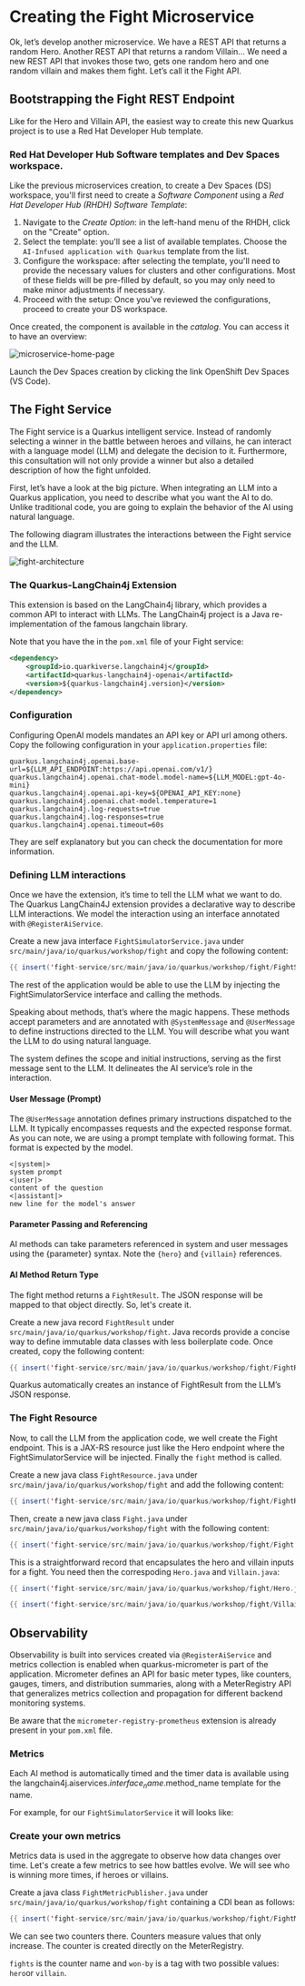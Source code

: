 # Creating the Fight Microservice

Ok, let’s develop another microservice. We have a REST API that returns a random Hero. 
Another REST API that returns a random Villain… We need a new REST API that invokes those two, gets one random hero and one random villain and makes them fight. 
Let’s call it the Fight API.

## Bootstrapping the Fight REST Endpoint

Like for the Hero and Villain API, the easiest way to create this new Quarkus project is to use a Red Hat Developer Hub template. 

### Red Hat Developer Hub Software templates and Dev Spaces workspace.

Like the previous microservices creation, to create a Dev Spaces (DS) workspace, you'll first need to create a _Software Component_ using a _Red Hat Developer Hub (RHDH) Software Template_:

1. Navigate to the _Create Option_: in the left-hand menu of the RHDH, click on the "Create" option.
1. Select the template: you'll see a list of available templates. Choose the `AI-Infused application with Quarkus` template from the list.
1. Configure the workspace: after selecting the template, you'll need to provide the necessary values for clusters and other configurations. Most of these fields will be pre-filled by default, so you may only need to make minor adjustments if necessary.
1. Proceed with the setup: Once you've reviewed the configurations, proceed to create your DS workspace.

Once created, the component is available in the _catalog_.
You can access it to have an overview:

![microservice-home-page](images/microservice-home-page.png)

Launch the Dev Spaces creation by clicking the link OpenShift Dev Spaces (VS Code).

## The Fight Service

The Fight service is a Quarkus intelligent service. Instead of randomly selecting a winner in the battle between heroes and villains, 
he can interact with a language model (LLM) and delegate the decision to it.
Furthermore, this consultation will not only provide a winner but also a detailed description of how the fight unfolded.

First, let’s have a look at the big picture. When integrating an LLM into a Quarkus application, 
you need to describe what you want the AI to do. 
Unlike traditional code, you are going to explain the behavior of the AI using natural language. 

The following diagram illustrates the interactions between the Fight service and the LLM.

![fight-architecture](images/fight-architecture.png)


### The Quarkus-LangChain4j Extension

This extension is based on the LangChain4j library, which provides a common API to interact with LLMs. 
The LangChain4j project is a Java re-implementation of the famous langchain library.

Note that you have the in the `pom.xml` file of your Fight service:

```xml
<dependency>
    <groupId>io.quarkiverse.langchain4j</groupId>
    <artifactId>quarkus-langchain4j-openai</artifactId>
    <version>${quarkus-langchain4j.version}</version>
</dependency>
```
### Configuration

Configuring OpenAI models mandates an API key or API url among others. 
Copy the following configuration in your `application.properties` file:

```properties
quarkus.langchain4j.openai.base-url=${LLM_API_ENDPOINT:https://api.openai.com/v1/}
quarkus.langchain4j.openai.chat-model.model-name=${LLM_MODEL:gpt-4o-mini}
quarkus.langchain4j.openai.api-key=${OPENAI_API_KEY:none}
quarkus.langchain4j.openai.chat-model.temperature=1
quarkus.langchain4j.log-requests=true
quarkus.langchain4j.log-responses=true
quarkus.langchain4j.openai.timeout=60s
```

They are self explanatory but you can check the documentation for more information.


### Defining LLM interactions

Once we have the extension, it’s time to tell the LLM what we want to do. 
The Quarkus LangChain4J extension provides a declarative way to describe LLM interactions. 
We model the interaction using an interface annotated with `@RegisterAiService`.

Create a new java interface `FightSimulatorService.java` under `src/main/java/io/quarkus/workshop/fight` and copy the following content:

```java linenums="1"
{{ insert('fight-service/src/main/java/io/quarkus/workshop/fight/FightSimulatorService.java') }}
```

The rest of the application would be able to use the LLM by injecting the FightSimulatorService interface and calling the methods.

Speaking about methods, that’s where the magic happens. 
These methods accept parameters and are annotated with `@SystemMessage` and `@UserMessage` to define instructions directed to the LLM.
You will describe what you want the LLM to do using natural language. 

The system defines the scope and initial instructions, serving as the first message sent to the LLM. 
It delineates the AI service’s role in the interaction.

#### User Message (Prompt)

The `@UserMessage` annotation defines primary instructions dispatched to the LLM. 
It typically encompasses requests and the expected response format.
As you can note, we are using a prompt template with following format. This format is expected by the model.

```
<|system|>
system prompt
<|user|>
content of the question
<|assistant|>
new line for the model's answer
```

#### Parameter Passing and Referencing
AI methods can take parameters referenced in system and user messages using the {parameter} syntax. Note the `{hero}` and `{villain}` references.

#### AI Method Return Type

The fight method returns a `FightResult`. The JSON response will be mapped to that object directly. So, let's create it. 

Create a new java record `FightResult` under `src/main/java/io/quarkus/workshop/fight`. Java records provide a concise way to define immutable data classes with less boilerplate code.
Once created, copy the following content:

```java linenums="1"
{{ insert('fight-service/src/main/java/io/quarkus/workshop/fight/FightResult.java') }}
```
Quarkus automatically creates an instance of FightResult from the LLM’s JSON response.

### The Fight Resource

Now, to call the LLM from the application code, we well create the Fight endpoint. 
This is a JAX-RS resource just like the Hero endpoint where the FightSimulatorService will be injected. 
Finally the `fight` method is called. 

Create a new java class `FightResource.java` under `src/main/java/io/quarkus/workshop/fight` and add the following content: 

```java linenums="1"
{{ insert('fight-service/src/main/java/io/quarkus/workshop/fight/FightResource.java') }}
```

Then, create a new java class `Fight.java` under `src/main/java/io/quarkus/workshop/fight` with the following content:

```java linenums="1"
{{ insert('fight-service/src/main/java/io/quarkus/workshop/fight/Fight.java') }}
```

This is a straightforward record that encapsulates the hero and villain inputs for a fight. 
You need then the correspoding `Hero.java` and `Villain.java`:

```java linenums="1"
{{ insert('fight-service/src/main/java/io/quarkus/workshop/fight/Hero.java') }}
```

```java linenums="1"
{{ insert('fight-service/src/main/java/io/quarkus/workshop/fight/Villain.java') }}
```

## Observability 

Observability is built into services created via `@RegisterAiService` and metrics collection is enabled when quarkus-micrometer is part of the application.
Micrometer defines an API for basic meter types, like counters, gauges, timers, and distribution summaries, along with a MeterRegistry API that generalizes metrics collection and propagation for different backend monitoring systems.

Be aware that the `micrometer-registry-prometheus` extension is already present in your `pom.xml` file.

### Metrics

Each AI method is automatically timed and the timer data is available using the langchain4j.aiservices.$interface_name.$method_name template for the name.

For example, for our `FightSimulatorService` it will looks like:

### Create your own metrics

Metrics data is used in the aggregate to observe how data changes over time. Let's create a few metrics to see how battles evolve. 
We will see who is winning more times, if heroes or villains. 



Create a java class `FightMetricPublisher.java` under `src/main/java/io/quarkus/workshop/fight` containing a CDI bean as follows:

```java linenums="1"
{{ insert('fight-service/src/main/java/io/quarkus/workshop/fight/FightMetricPublisher.java') }}
```

We can see two counters there. Counters measure values that only increase. The counter is created directly on the MeterRegistry.

`fights` is the counter name and `won-by` is a tag with two possible values: `hero`or `villain`.